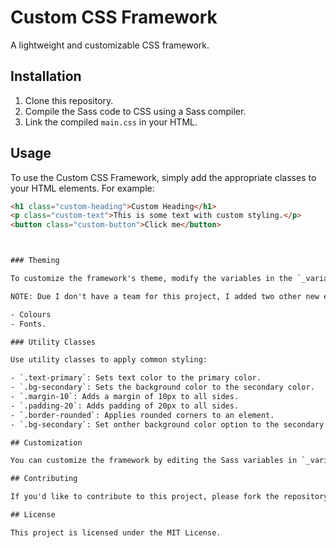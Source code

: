 # Custom CSS Framework

A lightweight and customizable CSS framework.

## Installation

1. Clone this repository.
2. Compile the Sass code to CSS using a Sass compiler.
3. Link the compiled `main.css` in your HTML.

## Usage

To use the Custom CSS Framework, simply add the appropriate classes to your HTML elements. For example:

```html
<h1 class="custom-heading">Custom Heading</h1>
<p class="custom-text">This is some text with custom styling.</p>
<button class="custom-button">Click me</button>



### Theming

To customize the framework's theme, modify the variables in the `_variables.scss` file.

NOTE: Due I don't have a team for this project, I added two other new elemets for the (Theme) and one other new elemnt for the (Utilities):

- Colours 
- Fonts.

### Utility Classes

Use utility classes to apply common styling:

- `.text-primary`: Sets text color to the primary color.
- `.bg-secondary`: Sets the background color to the secondary color.
- `.margin-10`: Adds a margin of 10px to all sides.
- `.padding-20`: Adds padding of 20px to all sides.
- `.border-rounded`: Applies rounded corners to an element.
- `.bg-secondary`: Set onther background color option to the secondary color.

## Customization

You can customize the framework by editing the Sass variables in `_variables.scss`. These variables control colors, fonts, and other design elements.

## Contributing

If you'd like to contribute to this project, please fork the repository and create a pull request.

## License

This project is licensed under the MIT License.
